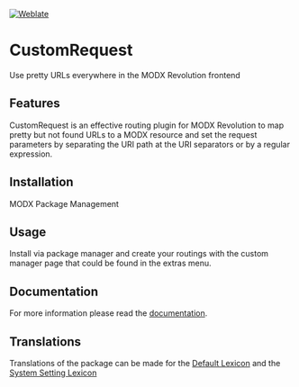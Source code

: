 [![Weblate](https://hosted.weblate.org/widget/modx-extras/customrequest/standard/svg-badge.svg)](https://hosted.weblate.org/projects/modx-extras/customrequest/standard/)

# CustomRequest

Use pretty URLs everywhere in the MODX Revolution frontend

## Features

CustomRequest is an effective routing plugin for MODX Revolution to map pretty 
but not found URLs to a MODX resource and set the request parameters by 
separating the URI path at the URI separators or by a regular expression.

## Installation

MODX Package Management

## Usage

Install via package manager and create your routings with the custom manager
page that could be found in the extras menu.

## Documentation

For more information please read the [documentation](https://jako.github.io/CustomRequest/).

## Translations

Translations of the package can be made for the [Default Lexicon](https://hosted.weblate.org/projects/modx-extras/customrequest/standard/) and the [System Setting Lexicon](https://hosted.weblate.org/projects/modx-extras/customrequest/system-settings/)
